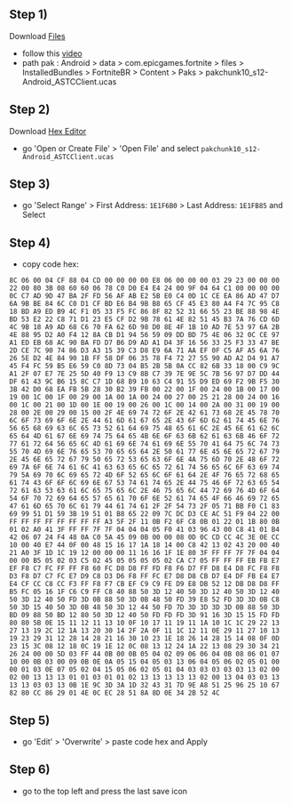 ## Step 1)
Download [Files](https://play.google.com/store/apps/details?id=com.marc.files) 
- follow this [video](https://youtu.be/8N6MFhZ8XlY?si=ULY7uNq79dFiOSix)
- path pak : Android > data > com.epicgames.fortnite > files > InstalledBundles > FortniteBR > Content > Paks > pakchunk10_s12-Android_ASTCClient.ucas

## Step 2)
Download [Hex Editor](https://play.google.com/store/apps/details?id=tk.yunus.hexeditor&pcampaignid=web_share)
- go 'Open or Create File' > 'Open File' and select ```pakchunk10_s12-Android_ASTCClient.ucas```

## Step 3)
- go 'Select Range' > First Address: ```1E1F6B0``` > Last Address: ```1E1FB85``` and Select

## Step 4)
- copy code hex: 

```
8C 06 00 04 CF 88 04 CD 00 00 00 00 E8 06 00 00 00 03 29 23 00 00 00 22 00 80 3B 08 60 60 06 78 C0 D0 E4 E4 24 00 9F 04 64 C1 00 00 00 00 0C C7 AD 9D 47 BA 2F FD 56 AF AB E2 5B E0 C4 0D 1C CE EA 86 AD 47 D7 6A 9B BE 84 6C C0 D1 CF BD E6 B4 9B B8 65 CF 45 E3 80 A4 F4 7C 95 C8 18 BD A9 ED B9 4C F1 05 33 F5 FC 86 8F 82 52 31 66 55 23 BE 88 98 4E BD 53 E2 22 C8 71 D1 23 E5 CF D2 9B 78 61 4E 82 51 45 B3 7A 76 CD 6D 4C 9B 18 A9 AD 68 C6 70 FA 62 6D 98 D0 8E 4F 1B 10 AD 7E 53 97 6A 2B 4E 88 95 D2 A0 F4 12 8A CB D1 94 56 59 09 DD BD 75 4E 06 32 0C CE 97 A1 ED EB 68 AC 90 BA FD D7 B6 D9 AD A1 D4 3F 16 56 33 25 F3 33 47 BE 2D CE 7C 90 74 86 D3 A3 15 39 C3 D8 E9 6A 71 AA EF 0F C5 AF A5 6A 76 26 5E D2 4E 84 90 1B FF 58 DF 06 35 78 F4 72 27 55 90 AD A2 D4 91 A7 45 F4 FC 59 B5 E6 59 C0 8D 73 04 B5 2B 5B 0A CC 82 6B 33 18 00 C9 9C A1 2F 07 E7 7E 25 5D 40 F9 13 C9 8B C7 39 7E 9E 5C 7B 56 97 D7 DD 44 DF 61 43 9C B6 15 8C C7 1D 68 B9 10 63 C4 91 55 D9 ED 69 F2 9B F5 30 3B 42 D0 68 EA FB 5B 28 30 B2 39 FB 00 22 00 1F 00 24 00 1B 00 17 00 19 00 1C 00 1F 00 29 00 1A 00 1A 00 24 00 27 00 25 21 28 00 24 00 16 00 1C 00 21 00 1D 00 1E 00 19 00 26 00 1C 00 14 00 2A 00 31 00 19 00 28 00 2E 00 29 00 15 00 2F 4E 69 74 72 6F 2E 42 61 73 68 2E 45 78 70 6C 6F 73 69 6F 6E 2E 44 61 6D 61 67 65 2E 43 6F 6D 62 61 74 45 6E 76 56 65 68 69 63 6C 65 73 52 61 64 69 75 48 65 61 6C 2E 45 6E 61 62 6C 65 64 4D 61 67 6E 69 74 75 64 65 4B 6E 6F 63 6B 62 61 63 6B 46 6F 72 77 61 72 64 56 65 6C 4D 61 69 6E 74 61 69 6E 55 70 41 64 75 6C 74 73 55 70 4D 69 6E 76 65 53 70 65 65 64 2E 50 61 77 6E 45 6E 65 72 67 79 2E 45 6E 65 72 67 79 50 65 72 53 65 63 6F 6E 4A 75 6D 70 2E 48 6F 72 69 7A 6F 6E 74 61 6C 41 63 63 65 6C 65 72 61 74 56 65 6C 6F 63 69 74 79 5A 69 70 6C 69 65 72 4D 6F 52 65 6C 6F 61 64 2E 4F 76 65 72 68 65 61 74 43 6F 6F 6C 69 6E 67 53 74 61 74 65 2E 44 75 46 6F 72 63 65 54 72 61 63 53 63 61 6C 65 75 65 6C 2E 46 75 65 6C 44 72 69 76 4D 6F 64 54 6F 70 72 69 64 65 57 65 61 70 6F 6E 52 61 74 65 4F 66 46 69 72 65 47 61 6D 65 70 6C 61 79 44 61 74 61 2F 2F 54 73 2F 05 71 BB F0 C1 83 69 99 51 D1 59 3B 19 51 01 B8 65 22 09 7C DC D3 CE AC 51 F9 04 22 00 FF FF FF FF FF FF FF FF A3 5F 2F 11 0B F2 6F C8 0B 01 22 01 1B 80 0B 01 02 A0 41 3F FF FF 7F 7F 04 04 04 05 F0 41 03 96 43 00 C8 41 01 B4 42 06 07 24 F4 48 0A C0 5A 45 09 0B 00 00 08 0D 0C CD CC 4C 3E 0E CC 10 00 40 E7 44 0F 00 48 15 16 17 1A 18 14 00 C8 42 13 02 43 20 00 40 21 A0 3F 1D 1C 19 12 00 00 00 11 16 16 1F 1E 80 3F FF FF 7F 7F 04 04 00 00 B5 05 02 03 C5 02 45 05 05 05 05 02 CA C7 05 FF FF FF EB FB E7 EF F8 C7 FC FF FF F8 60 FC D8 D8 FF FD F8 F6 D7 FF D8 E4 D8 FC F8 F8 D3 F8 D7 C7 FC E7 D9 C8 D3 D6 F8 FF FC E7 D8 D8 CB D7 E4 DF FB E4 E7 E4 CF CC C8 CC F3 FF F8 F7 CB EF C9 C9 FE D9 E8 DB 52 12 DB D8 D8 FF B5 FC 05 16 1F C6 C9 FF C8 40 88 50 3D 12 40 50 3D 12 40 50 3D 12 40 50 3D 12 40 50 FD 3D 0B 88 50 3D 0B 48 50 FD 39 E8 52 FD 3D 3D 0B C8 50 3D 15 40 50 3D 0B 48 50 3D 12 44 50 FD 7D 3D 3D 3D 3D 0B 88 50 3D BD 09 88 50 BD 12 80 50 3D 12 40 50 FD FD FD 3D 91 16 3D 15 15 FD FD 80 80 5B 0E 15 11 12 11 13 10 0F 10 17 11 19 11 1A 10 1C 1C 29 22 13 27 13 19 2C 12 1A 13 20 30 14 2F 2A 0F 11 1C 12 11 0E 29 11 27 10 13 19 23 29 31 12 28 14 28 21 16 30 10 23 1E 18 26 14 28 15 14 08 0F 0D 23 15 3C 08 12 18 0C 19 1E 12 0C 08 13 12 24 1A 22 13 08 29 30 34 21 26 24 00 00 5D 03 FF 44 0B 00 0B 05 04 02 09 06 06 04 0B 08 06 01 07 10 00 0B 03 00 09 0B 0E 0A 05 15 04 05 03 13 06 04 05 06 02 05 01 00 00 01 03 0E 07 05 02 04 15 05 06 02 05 01 04 03 03 03 03 03 13 02 00 02 00 13 13 13 01 01 03 01 01 02 13 13 13 13 13 02 00 13 04 03 03 13 13 13 03 03 13 0B 1E 9C 3D 3A 1D 32 43 31 7D 9E A8 51 25 96 25 10 67 82 80 CC 86 29 01 4E 0C EC 28 51 8A 8D 0E 34 2B 52 4C
```

## Step 5)
- go 'Edit' > 'Overwrite' > paste code hex and Apply

## Step 6)
- go to the top left and press the last save icon
